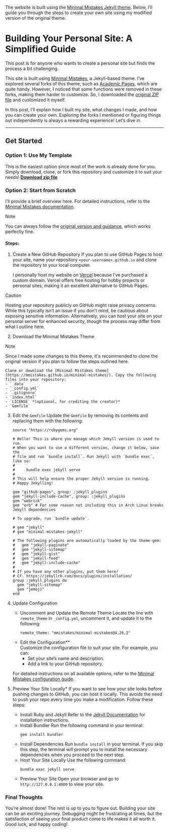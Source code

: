 The website is built using the [Minimal Mistakes Jekyll theme](https://mmistakes.github.io/minimal-mistakes/). Below, I’ll guide you through the steps to create your own site using my modified version of the original theme.  

# Building Your Personal Site: A Simplified Guide  

This post is for anyone who wants to create a personal site but finds the process a bit challenging.  

This site is built using [Minimal Mistakes](https://mmistakes.github.io/minimal-mistakes/), a Jekyll-based theme. I’ve explored several forks of this theme, such as [Academic Pages](https://academicpages.github.io), which are quite handy. However, I noticed that some functions were removed in these forks, making them harder to customize. So, I downloaded the [original ZIP file](https://mmistakes.github.io/minimal-mistakes/docs/installation/) and customized it myself.  

In this post, I’ll explain how I built my site, what changes I made, and how you can create your own. Exploring the forks I mentioned or figuring things out independently is always a rewarding experience! Let’s dive in.  

---

## Get Started  

### Option 1: Use My Template  
This is the easiest option since most of the work is already done for you. Simply download, clone, or fork this repository and customize it to suit your needs!
**[Download zip file](https://github.com/dizzyryan/site-template.github.io/archive/refs/heads/main.zip)**


### Option 2: Start from Scratch  

I’ll provide a brief overview here. For detailed instructions, refer to the [Minimal Mistakes documentation](https://mmistakes.github.io/minimal-mistakes/docs/quick-start-guide/).  

> [!NOTE]
> You can always follow the [original version and guidance](https://mmistakes.github.io/minimal-mistakes/docs/quick-start-guide/), which works perfectly fine.

#### Steps:  

1. Create a New GitHub Repository
    If you plan to use GitHub Pages to host your site, name your repository `<your-username>.github.io` and clone the repository to your local computer. 

    I personally host my website on [Vercel](https://vercel.com) because I’ve purchased a custom domain. Vercel offers free hosting for hobby projects or personal sites, making it an excellent alternative to GitHub Pages. 

> [!CAUTION]
> Hosting your repository publicly on GitHub might raise privacy concerns. While this typically isn’t an issue if you don’t mind, be cautious about exposing sensitive information. Alternatively, you can host your site on your personal server for enhanced security, though the process may differ from what I outline here. 

2. Download the Minimal Mistakes Theme

> [!Note]
> Since I made some changes to this theme, it's recommended to clone the original version if you plan to follow the steps outlined here.

    Clone or download the [Minimal Mistakes theme](https://mmistakes.github.io/minimal-mistakes/). Copy the following files into your repository:  
    - `_data`  
    - `_config.yml`  
    - `.gitignore`  
    - `index.html`  
    - `LICENSE` *(optional, for crediting the creator)*  
    - `Gemfile`

3. Edit the `Gemfile`
    Update the `Gemfile` by removing its contents and replacing them with the following:  
    ```
    source "https://rubygems.org"

    # Hello! This is where you manage which Jekyll version is used to run.
    # When you want to use a different version, change it below, save the
    # file and run `bundle install`. Run Jekyll with `bundle exec`, like so:
    #
    #     bundle exec jekyll serve
    #
    # This will help ensure the proper Jekyll version is running.
    # Happy Jekylling!

    gem "github-pages", group: :jekyll_plugins
    gem "jekyll-include-cache", group: :jekyll_plugins
    gem "webrick"
    gem "erb" # For some reason not including this in Arch Linux breaks Jekyll dependencies

    # To upgrade, run `bundle update`.

    # gem "jekyll"
    # gem "minimal-mistakes-jekyll"

    # The following plugins are automatically loaded by the theme-gem:
    #   gem "jekyll-paginate"
    #   gem "jekyll-sitemap"
    #   gem "jekyll-gist"
    #   gem "jekyll-feed"
    #   gem "jekyll-include-cache"
    #
    # If you have any other plugins, put them here!
    # Cf. https://jekyllrb.com/docs/plugins/installation/
    group :jekyll_plugins do
      gem "jekyll-sitemap"
      gem "jemoji"
    end
    ```

4. Update Configuration
    * Uncomment and Update the Remote Theme
        Locate the line with `remote_theme` in `_config.yml`, uncomment it, and update it to the following:  
        ```
        remote_theme: "mmistakes/minimal-mistakes@4.26.2"
        ```  
    * Edit the Configuration**  
        Customize the configuration file to suit your site. For example, you can:  
        - Set your site’s name and description.  
        - Add a link to your GitHub repository.  

    For detailed instructions on all available options, refer to the [Minimal Mistakes configuration guide](https://mmistakes.github.io/minimal-mistakes/docs/configuration/).  

5. Preview Your Site Locally* 
    If you want to see how your site looks before pushing changes to GitHub, you can host it locally. This avoids the need to push your repo every time you make a modification. Follow these steps: 
    * Install Ruby and Jekyll
        Refer to the [Jekyll Documentation](https://jekyllrb.com/docs/) for installation instructions.  
    * Install Bundler
        Run the following command in your terminal:  
        ```
        gem install bundler
        ```
    * Install Dependencies
        Run `bundle install` in your terminal. If you skip this step, the terminal will prompt you to install the necessary dependencies when you proceed to the next step.
    * Host Your Site Locally
        Use the following command:  
        ```
        bundle exec jekyll serve
        ```
    * Preview Your Site
        Open your browser and go to `http://127.0.0.1:4000` to view your site.  

### Final Thoughts  

You’re almost done! The rest is up to you to figure out. Building your site can be an exciting journey. Debugging might be frustrating at times, but the satisfaction of seeing your final product come to life makes it all worth it. Good luck, and happy coding!  